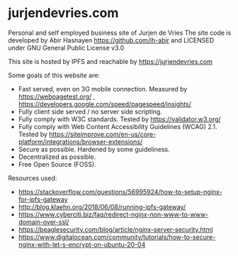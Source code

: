 # jurjendevries.com
Personal and self employed business site of Jurjen de Vries
The site code is developed by Abir Hasnayen https://github.com/ih-abir and LICENSED under GNU General Public License v3.0

This site is hosted by IPFS and reachable by https://jurjendevries.com

Some goals of this website are:
- Fast served, even on 3G mobile connection. Measured by https://webpagetest.org/ , https://developers.google.com/speed/pagespeed/insights/
- Fully client side served / no server side scripting.
- Fully comply with W3C standards. Tested by https://validator.w3.org/
- Fully comply with Web Content Accessibility Guidelines (WCAG) 2.1. Tested by https://siteimprove.com/en-us/core-platform/integrations/browser-extensions/
- Secure as possible. Hardened by some guideliness.
- Decentralized as possible.
- Free Open Source (FOSS).

Resources used:
- https://stackoverflow.com/questions/56995924/how-to-setup-nginx-for-ipfs-gateway
- http://blog.klaehn.org/2018/06/08/running-ipfs-gateway/
- https://www.cyberciti.biz/faq/redirect-nginx-non-www-to-www-domain-over-ssl/
- https://beaglesecurity.com/blog/article/nginx-server-security.html
- https://www.digitalocean.com/community/tutorials/how-to-secure-nginx-with-let-s-encrypt-on-ubuntu-20-04
